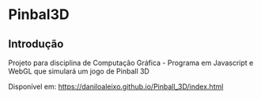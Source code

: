 # Pinbal3D

## Introdução ## 
Projeto para disciplina de Computação Gráfica - Programa em Javascript e WebGL que simulará um jogo de Pinball 3D

Disponível em: https://daniloaleixo.github.io/Pinball_3D/index.html
